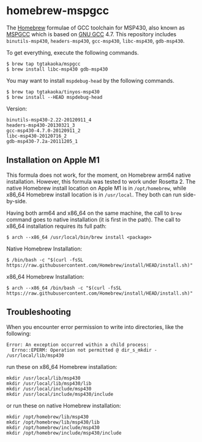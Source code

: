 homebrew-mspgcc
===============

The [Homebrew][] formulae of GCC toolchain for MSP430, also known as
[MSPGCC][] which is based on [GNU GCC][] 4.7. This repository includes
`binutils-msp430`, `headers-msp430`, `gcc-msp430`, `libc-msp430`,
`gdb-msp430`.

To get everything, execute the following commands.

    $ brew tap tgtakaoka/mspgcc
    $ brew install libc-msp430 gdb-msp430

You may want to install `mspdebug-head` by the following commands.

    $ brew tap tgtakaoka/tinyos-msp430
    $ brew install --HEAD mspdebug-head

Version:

    binutils-msp430-2.22-20120911_4
    headers-msp430-20130321_3
    gcc-msp430-4.7.0-20120911_2
    libc-msp430-20120716_2
    gdb-msp430-7.2a-20111205_1

[Homebrew]: https://brew.sh/
[MSPGCC]: https://sourceforge.net/projects/mspgcc/
[GNU GCC]: https://gcc.gnu.org/

## Installation on Apple M1

This formula does not work, for the moment, on Homebrew arm64 native installation. However, this formula was tested to work under Rosetta 2. The native Homebrew install location on Apple M1 is in `/opt/homebrew`, while x86_64 Homebrew install location is in `/usr/local`. They both can run side-by-side.

Having both arm64 and x86_64 on the same machine, the call to `brew` command goes to native installation (it is first in the path). The call to x86_64 installation requires its full path:

    $ arch --x86_64 /usr/local/bin/brew install <package>

Native Homebrew Installation:

    $ /bin/bash -c "$(curl -fsSL https://raw.githubusercontent.com/Homebrew/install/HEAD/install.sh)"
    
x86_64 Homebrew Installation:

    $ arch --x86_64 /bin/bash -c "$(curl -fsSL https://raw.githubusercontent.com/Homebrew/install/HEAD/install.sh)"

## Troubleshooting

When you encounter error permission to write into directories, like the following:

    Error: An exception occurred within a child process:
      Errno::EPERM: Operation not permitted @ dir_s_mkdir - /usr/local/lib/msp430

run these on x86_64 Homebrew installation:

    mkdir /usr/local/lib/msp430
    mkdir /usr/local/lib/msp430/lib  
    mkdir /usr/local/include/msp430  
    mkdir /usr/local/include/msp430/include

or run these on native Homebrew installation:

    mkdir /opt/homebrew/lib/msp430
    mkdir /opt/homebrew/lib/msp430/lib  
    mkdir /opt/homebrew/include/msp430  
    mkdir /opt/homebrew/include/msp430/include
